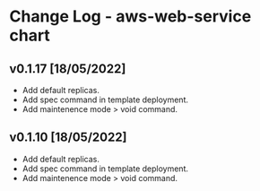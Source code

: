 # Change Log - aws-web-service chart

## v0.1.17 [18/05/2022]

* Add default replicas.
* Add spec command in template deployment.
* Add maintenence mode > void command.

## v0.1.10 [18/05/2022]

* Add default replicas.
* Add spec command in template deployment.
* Add maintenence mode > void command.

